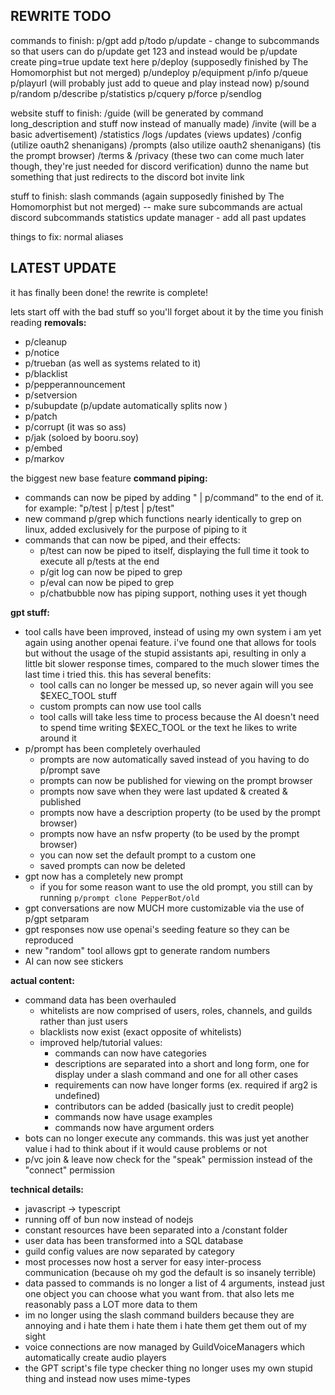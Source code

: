 REWRITE TODO
---

commands to finish:
p/gpt add
p/todo
p/update - change to subcommands so that users can do p/update get 123 and instead would be p/update create ping=true update text here
p/deploy (supposedly finished by The Homomorphist but not merged)
p/undeploy
p/equipment
p/info
p/queue
p/playurl (will probably just add to queue and play instead now)
p/sound
p/random
p/describe
p/statistics
p/cquery
p/force
p/sendlog

website stuff to finish:
/guide (will be generated by command long_description and stuff now instead of manually made)
/invite (will be a basic advertisement)
/statistics
/logs
/updates (views updates)
/config (utilize oauth2 shenanigans)
/prompts (also utilize oauth2 shenanigans) (tis the prompt browser)
/terms & /privacy (these two can come much later though, they're just needed for discord verification)
dunno the name but something that just redirects to the discord bot invite link

stuff to finish:
slash commands (again supposedly finished by The Homomorphist but not merged) -- make sure subcommands are actual discord subcommands
statistics
update manager - add all past updates

things to fix:
normal aliases

LATEST UPDATE
---
it has finally been done! the rewrite is complete!

lets start off with the bad stuff so you'll forget about it by the time you finish reading
**removals:**
- p/cleanup
- p/notice
- p/trueban  (as well as systems related to it)
- p/blacklist
- p/pepperannouncement
- p/setversion
- p/subupdate (p/update automatically splits now )
- p/patch
- p/corrupt (it was so ass)
- p/jak (soloed by booru.soy)
- p/embed
- p/markov

the biggest new base feature
**command piping:**

- commands can now be piped by adding " | p/command" to the end of it. for example: "p/test | p/test | p/test"
- new command p/grep which functions nearly identically to grep on linux, added exclusively for the purpose of piping to it
- commands that can now be piped, and their effects:
  - p/test can now be piped to itself, displaying the full time it took to execute all p/tests at the end
  - p/git log can now be piped to grep
  - p/eval can now be piped to grep
  - p/chatbubble now has piping support, nothing uses it yet though

**gpt stuff:**

- tool calls have been improved, instead of using my own system i am yet again using another openai feature. i've found one that allows for tools but without the usage of the stupid assistants api, resulting in only a little bit slower response times, compared to the much slower times the last time i tried this. this has several benefits:
  - tool calls can no longer be messed up, so never again will you see $EXEC_TOOL stuff
  - custom prompts can now use tool calls
  - tool calls will take less time to process because the AI doesn't need to spend time writing $EXEC_TOOL or the text he likes to write around it
- p/prompt has been completely overhauled
  - prompts are now automatically saved instead of you having to do p/prompt save
  - prompts can now be published for viewing on the prompt browser
  - prompts now save when they were last updated & created & published
  - prompts now have a description property (to be used by the prompt browser)
  - prompts now have an nsfw property (to be used by the prompt browser)
  - you can now set the default prompt to a custom one
  - saved prompts can now be deleted
- gpt now has a completely new prompt
  - if you for some reason want to use the old prompt, you still can by running `p/prompt clone PepperBot/old`
- gpt conversations are now MUCH more customizable via the use of p/gpt setparam
- gpt responses now use openai's seeding feature so they can be reproduced
- new "random" tool allows gpt to generate random numbers
- AI can now see stickers

**actual content:**

- command data has been overhauled
  - whitelists are now comprised of users, roles, channels, and guilds rather than just users
  - blacklists now exist (exact opposite of whitelists)
  - improved help/tutorial values:
    - commands can now have categories
    - descriptions are separated into a short and long form, one for display under a slash command and one for all other cases
    - requirements can now have longer forms (ex. required if arg2 is undefined)
    - contributors can be added (basically just to credit people)
    - commands now have usage examples
    - commands now have argument orders
- bots can no longer execute any commands. this was just yet another value i had to think about if it would cause problems or not
- p/vc join & leave now check for the "speak" permission instead of the "connect" permission

**technical details:**

- javascript -> typescript
- running off of bun now instead of nodejs
- constant resources have been separated into a /constant folder
- user data has been transformed into a SQL database
- guild config values are now separated by category
- most processes now host a server for easy inter-process communication (because oh my god the default is so insanely terrible)
- data passed to commands is no longer a list of 4 arguments, instead just one object you can choose what you want from. that also lets me reasonably pass a LOT more data to them
- im no longer using the slash command builders because they are annoying and i hate them i hate them i hate them get them out of my sight
- voice connections are now managed by GuildVoiceManagers which automatically create audio players
- the GPT script's file type checker thing no longer uses my own stupid thing and instead now uses mime-types